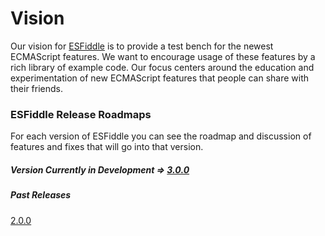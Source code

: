 Vision
===

Our vision for [ESFiddle](https://esfiddle.net) is to provide a test bench for the newest ECMAScript features.
We want to encourage usage of these features by a rich library of example code. 
Our focus centers around the education and experimentation of new ECMAScript features that people can share with their friends.

### ESFiddle Release Roadmaps
For each version of ESFiddle you can see the roadmap and discussion of features and fixes that will go into that version.

##### Version Currently in Development => [3.0.0](https://github.com/esfiddle/esfiddle/issues/66)

##### Past Releases
[2.0.0](https://github.com/esfiddle/esfiddle/issues/47)